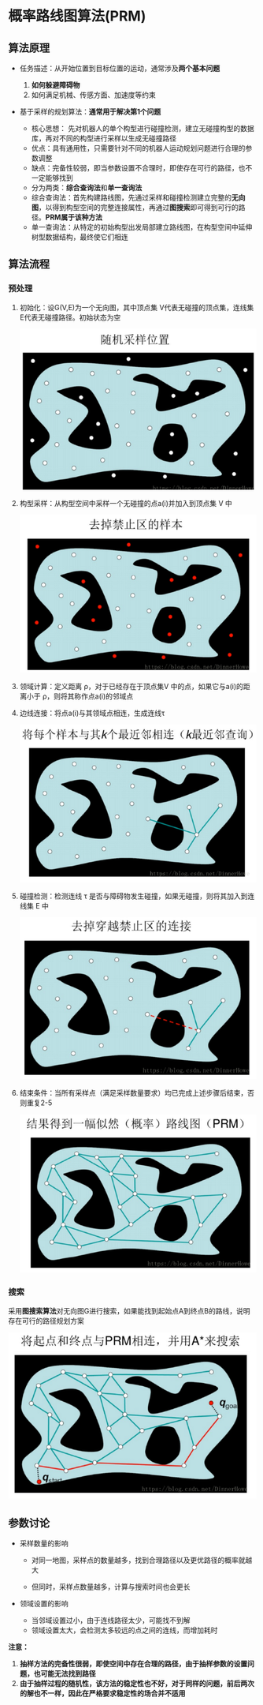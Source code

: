 # 概率路线图算法(PRM)

## 算法原理

- 任务描述：从开始位置到目标位置的运动，通常涉及**两个基本问题**
  1.  **如何躲避障碍物**
  2. 如何满足机械、传感方面、加速度等约束 

- 基于采样的规划算法：**通常用于解决第1个问题**
  - 核心思想： 先对机器人的单个构型进行碰撞检测，建立无碰撞构型的数据库，再对不同的构型进行采样以生成无碰撞路径
  - 优点：具有通用性，只需要针对不同的机器人运动规划问题进行合理的参数调整
  - 缺点：完备性较弱，即当参数设置不合理时，即使存在可行的路径，也不一定能够找到
  -  分为两类：**综合查询法**和**单一查询法**
    - 综合查询法：首先构建路线图，先通过采样和碰撞检测建立完整的**无向图**，以得到构型空间的完整连接属性，再通过**图搜索**即可得到可行的路径。**PRM属于该种方法**
    - 单一查询法：从特定的初始构型出发局部建立路线图，在构型空间中延伸树型数据结构，最终使它们相连



## 算法流程

### 预处理

1. 初始化：设G(V,E)为一个无向图，其中顶点集 V代表无碰撞的顶点集，连线集E代表无碰撞路径。初始状态为空

   ![img](../../imgs/700384-20191204202035185-285888684.png)

2. 构型采样：从构型空间中采样一个无碰撞的点a(i)并加入到顶点集 V 中

   ![img](../../imgs/700384-20191204202045897-1148709830.png)

3. 领域计算：定义距离 ρ，对于已经存在于顶点集V 中的点，如果它与a(i)的距离小于 ρ，则将其称作点a(i)的邻域点

4. 边线连接：将点a(i)与其领域点相连，生成连线τ 

   ![img](../../imgs/700384-20191204202058547-157152644.png)

5. 碰撞检测：检测连线 τ 是否与障碍物发生碰撞，如果无碰撞，则将其加入到连线集 E 中

   ![img](../../imgs/700384-20191204202108695-1610412488.png)

6. 结束条件：当所有采样点（满足采样数量要求）均已完成上述步骤后结束，否则重复2-5

   ![img](../../imgs/700384-20191204202121396-1193619338.png)



### 搜索

采用**图搜索算法**对无向图G进行搜索，如果能找到起始点A到终点B的路线，说明存在可行的路径规划方案

![img](../../imgs/700384-20191204202136925-1413895962.png)



## 参数讨论

- 采样数量的影响

  - 对同一地图，采样点的数量越多，找到合理路径以及更优路径的概率就越大

  - 但同时，采样点数量越多，计算与搜索时间也会更长

- 领域设置的影响
  - 当邻域设置过小，由于连线路径太少，可能找不到解
  - 领域设置太大，会检测太多较远的点之间的连线，而增加耗时

**注意：**

1. **抽样方法的完备性很弱，即使空间中存在合理的路径，由于抽样参数的设置问题，也可能无法找到路径**
2. **由于抽样过程的随机性，该方法的稳定性也不好，对于同样的问题，前后两次的解也不一样，因此在严格要求稳定性的场合并不适用**